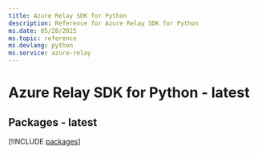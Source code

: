 ```yaml
---
title: Azure Relay SDK for Python
description: Reference for Azure Relay SDK for Python
ms.date: 05/28/2025
ms.topic: reference
ms.devlang: python
ms.service: azure-relay
---
```

# Azure Relay SDK for Python - latest
## Packages - latest
[!INCLUDE [packages](relay-index.md)]